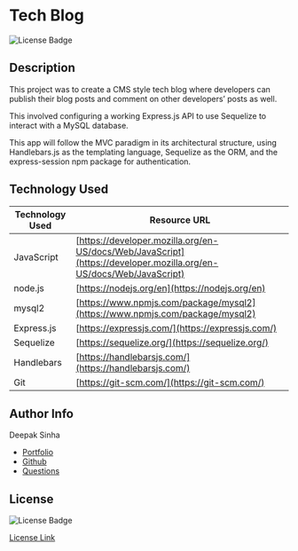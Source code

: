# Tech Blog
![License Badge](https://img.shields.io/badge/License-MIT-yellow.svg)  


## Description 

This project was to create a CMS style tech blog where developers can publish their blog posts and comment on other developers’ posts as well. 

This involved configuring a working Express.js API to use Sequelize to interact with a MySQL database.

This app will follow the MVC paradigm in its architectural structure, using Handlebars.js as the templating language, Sequelize as the ORM, and the express-session npm package for authentication.


## Technology Used 

| Technology Used         | Resource URL           | 
| ------------- |-------------| 
| JavaScript    | [https://developer.mozilla.org/en-US/docs/Web/JavaScript](https://developer.mozilla.org/en-US/docs/Web/JavaScript) | 
| node.js    | [https://nodejs.org/en](https://nodejs.org/en) | 
| mysql2    | [https://www.npmjs.com/package/mysql2](https://www.npmjs.com/package/mysql2) | 
| Express.js    | [https://expressjs.com/](https://expressjs.com/) | 
| Sequelize    | [https://sequelize.org/](https://sequelize.org/) | 
| Handlebars    | [https://handlebarsjs.com/](https://handlebarsjs.com/) | 
| Git | [https://git-scm.com/](https://git-scm.com/)     |   
 



## Author Info

Deepak Sinha
* [Portfolio](https://dee-here.github.io/portfolio/)
* [Github](https://github.com/dee-here)
* [Questions ](mailto:deepakdilse@gmail.com)

## License
![License Badge](https://img.shields.io/badge/License-MIT-yellow.svg)  

[License Link](https://choosealicense.com/licenses/mit/)  

